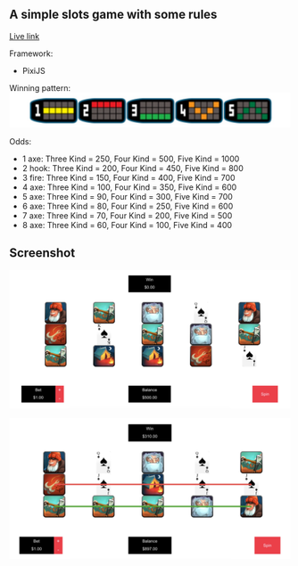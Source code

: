 ## A simple slots game with some rules

[Live link](https://kennyliuwenjun.github.io/slots-game/)

Framework:
 - PixiJS

Winning pattern:
![alt text](screenshot/winning_lines.jpg "init")  

Odds:
- 1 axe: Three Kind = 250, Four Kind = 500, Five Kind = 1000
- 2 hook: Three Kind = 200, Four Kind = 450, Five Kind = 800
- 3 fire: Three Kind = 150, Four Kind = 400, Five Kind = 700
- 4 axe: Three Kind = 100, Four Kind = 350, Five Kind = 600
- 5 axe: Three Kind = 90, Four Kind = 300, Five Kind = 700
- 6 axe: Three Kind = 80, Four Kind = 250, Five Kind = 600
- 7 axe: Three Kind = 70, Four Kind = 200, Five Kind = 500
- 8 axe: Three Kind = 60, Four Kind = 100, Five Kind = 400

## Screenshot
![alt text](screenshot/main.jpg "init")  

![alt text](screenshot/winning.jpg "winning")
